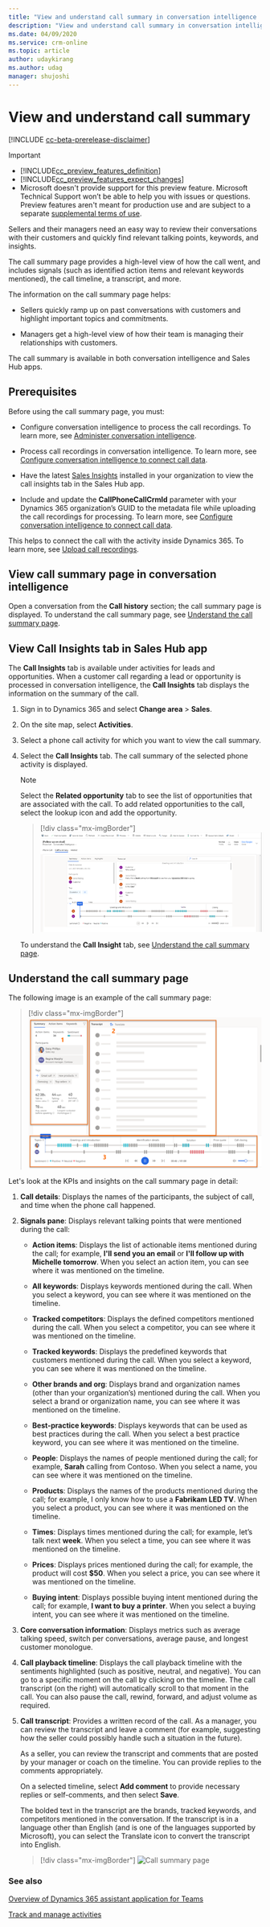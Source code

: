 ```yaml
---
title: "View and understand call summary in conversation intelligence | MicrosoftDocs"
description: "View and understand call summary in conversation intelligence."
ms.date: 04/09/2020
ms.service: crm-online
ms.topic: article
author: udaykirang
ms.author: udag
manager: shujoshi
---
```


# View and understand call summary  

[!INCLUDE [cc-beta-prerelease-disclaimer](../includes/cc-beta-prerelease-disclaimer.md)]

> [!IMPORTANT]
> - [!INCLUDE[cc_preview_features_definition](../includes/cc-preview-features-definition.md)]  
> - [!INCLUDE[cc_preview_features_expect_changes](../includes/cc-preview-features-expect-changes.md)]
> - Microsoft doesn't provide support for this preview feature. Microsoft Technical Support won’t be able to help you with issues or questions. Preview features aren't meant for production use and are subject to a separate [supplemental terms of use](https://go.microsoft.com/fwlink/p/?linkid=870960).

Sellers and their managers need an easy way to review their conversations with their customers and quickly find relevant talking points, keywords, and insights.

The call summary page provides a high-level view of how the call went, and includes signals (such as identified action items and relevant keywords mentioned), the call timeline, a transcript, and more.

The information on the call summary page helps:

- Sellers quickly ramp up on past conversations with customers and highlight important topics and commitments.

- Managers get a high-level view of how their team is managing their relationships with customers.

The call summary is available in both conversation intelligence and Sales Hub apps.

## Prerequisites

Before using the call summary page, you must:

- Configure conversation intelligence to process the call recordings. To learn more, see [Administer conversation intelligence](intro-admin-guide-sales-insights.md#administer-conversation-intelligence).

- Process call recordings in conversation intelligence. To learn more, see [Configure conversation intelligence to connect call data](configure-conversation-intelligence-call-data.md).

- Have the latest [Sales Insights](https://appsource.microsoft.com/product/dynamics-365/mscrm.70b76f06-f739-4808-bd58-b5674a0a42d4?tab=Overview) installed in your organization to view the call insights tab in the Sales Hub app. 

- Include and update the **CallPhoneCallCrmId** parameter with your Dynamics 365 organization’s GUID to the metadata file while uploading the call recordings for processing. To learn more, see [Configure conversation intelligence to connect call data](../sales/configure-conversation-intelligence-call-data.md).

This helps to connect the call with the activity inside Dynamics 365. To learn more, see [Upload call recordings](configure-conversation-intelligence-call-data.md#upload-call-recordings).

## View call summary page in conversation intelligence

Open a conversation from the **Call history** section; the call summary page is displayed. To understand the call summary page, see [Understand the call summary page](#understand-the-call-summary-page). 

## View Call Insights tab in Sales Hub app

The **Call Insights** tab is available under activities for leads and opportunities. When a customer call regarding a lead or opportunity is processed in conversation intelligence, the **Call Insights** tab displays the information on the summary of the call. 

1.	Sign in to Dynamics 365 and select **Change area** > **Sales**.

2.	On the site map, select **Activities**. 

3.	Select a phone call activity for which you want to view the call summary.

4.	Select the **Call Insights** tab. The call summary of the selected phone activity is displayed. 

    > [!NOTE]
    > Select the **Related opportunity** tab to see the list of opportunities that are associated with the call. To add related opportunities to the call, select the lookup icon and add the opportunity.

    > [!div class="mx-imgBorder"]
    > ![Call insights tab in activities](media/si-app-activities-call-insights-tab.png "Call insights tab in activities")

    To understand the **Call Insight** tab, see [Understand the call summary page](#understand-the-call-summary-page).

## Understand the call summary page

The following image is an example of the call summary page:

> [!div class="mx-imgBorder"]
> ![Call summary page](media/si-app-call-summary-page.png "Call summary page")

Let's look at the KPIs and insights on the call summary page in detail:

1.	**Call details**: Displays the names of the participants, the subject of call, and time when the phone call happened.

2.	**Signals pane**: Displays relevant talking points that were mentioned during the call:

    -	**Action items**: Displays the list of actionable items mentioned during the call; for example, **I'll send you an email** or **I'll follow up with Michelle tomorrow**. When you select an action item, you can see where it was mentioned on the timeline.

    -	**All keywords**: Displays keywords mentioned during the call. When you select a keyword, you can see where it was mentioned on the timeline.

    -	**Tracked competitors**: Displays the defined competitors mentioned during the call. When you select a competitor, you can see where it was mentioned on the timeline.

    -	**Tracked keywords**: Displays the predefined keywords that customers mentioned during the call. When you select a keyword, you can see where it was mentioned on the timeline.

    -	**Other brands and org**: Displays brand and organization names (other than your organization’s) mentioned during the call. When you select a brand or organization name, you can see where it was mentioned on the timeline. 

    -	**Best-practice keywords**: Displays keywords that can be used as best practices during the call. When you select a best practice keyword, you can see where it was mentioned on the timeline.

    -	**People**: Displays the names of people mentioned during the call; for example, **Sarah** calling from Contoso. When you select a name, you can see where it was mentioned on the timeline.

    -	**Products**: Displays the names of the products mentioned during the call; for example, I only know how to use a **Fabrikam LED TV**. When you select a product, you can see where it was mentioned on the timeline.

    -	**Times**: Displays times mentioned during the call; for example, let’s talk next **week**. When you select a time, you can see where it was mentioned on the timeline.

    -	**Prices**: Displays prices mentioned during the call; for example, the product will cost **$50**. When you select a price, you can see where it was mentioned on the timeline.

    -	**Buying intent**: Displays possible buying intent mentioned during the call; for example, **I want to buy a printer**. When you select a buying intent, you can see where it was mentioned on the timeline.

3.	**Core conversation information**: Displays metrics such as average talking speed, switch per conversations, average pause, and longest customer monologue.

4.	**Call playback timeline**: Displays the call playback timeline with the sentiments highlighted (such as positive, neutral, and negative). You can go to a specific moment on the call by clicking on the timeline. The call transcript (on the right) will automatically scroll to that moment in the call. You can also pause the call, rewind, forward, and adjust volume as required. 

5.	**Call transcript**: Provides a written record of the call. As a manager, you can review the transcript and leave a comment (for example, suggesting how the seller could possibly handle such a situation in the future). 

    As a seller, you can review the transcript and comments that are posted by your manager or coach on the timeline. You can provide replies to the comments appropriately.

    On a selected timeline, select **Add comment** to provide necessary replies or self-comments, and then select **Save**. 

    The bolded text in the transcript are the brands, tracked keywords, and competitors mentioned in the conversation. If the transcript is in a language other than English (and is one of the languages supported by Microsoft), you can select the Translate icon to convert the transcript into English.

    > [!div class="mx-imgBorder"]
    > ![Call summary page](media/si-app-call-summary-page-translate.png "Call summary page")


### See also

[Overview of Dynamics 365 assistant application for Teams](overview-dynamics-365-assistant-app-teams.md)

[Track and manage activities](https://docs.microsoft.com/dynamics365/sales-enterprise/manage-activities)
